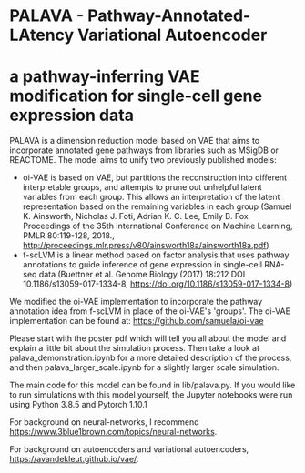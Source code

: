 # PALAVA - **P**athway-**A**nnotated-**LA**tency **V**ariational **A**utoencoder
# a pathway-inferring VAE modification for single-cell gene expression data

PALAVA is a dimension reduction model based on VAE that aims to incorporate annotated gene pathways from libraries such as MSigDB or REACTOME. The model aims to unify two previously published models:

- oi-VAE is based on VAE, but partitions the reconstruction into different interpretable groups, and attempts to prune out unhelpful latent variables from each group. This allows an interpretation of the latent representation based on the remaining variables in each group (Samuel K. Ainsworth, Nicholas J. Foti, Adrian K. C. Lee, Emily B. Fox Proceedings of the 35th International Conference on Machine Learning, PMLR 80:119-128, 2018., http://proceedings.mlr.press/v80/ainsworth18a/ainsworth18a.pdf)
- f-scLVM is a linear method based on factor analysis that uses pathway annotations to guide inference of gene expression in single-cell RNA-seq data (Buettner et al. Genome Biology (2017) 18:212 DOI 10.1186/s13059-017-1334-8, https://doi.org/10.1186/s13059-017-1334-8)

We modified the oi-VAE implementation to incorporate the pathway annotation idea from f-scLVM in place of the oi-VAE's 'groups'. The oi-VAE implementation can be found at: https://github.com/samuela/oi-vae


Please start with the poster pdf which will tell you all about the model and explain a little bit about the simulation process. Then take a look at palava_demonstration.ipynb for a more detailed description of the process, and then palava_larger_scale.ipynb for a slightly larger scale simulation. 

The main code for this model can be found in lib/palava.py. If you would like to run simulations with this model yourself, the Jupyter notebooks were run using Python 3.8.5 and Pytorch 1.10.1

For background on neural-networks, I recommend https://www.3blue1brown.com/topics/neural-networks.

For background on autoencoders and variational autoencoders, https://avandekleut.github.io/vae/.
